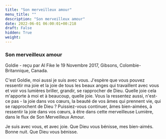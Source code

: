 ```yaml
---
title: "Son merveilleux amour"
menu_title: ""
description: "Son merveilleux amour"
date: 2022-06-01 06:00:01+00:218
draft: False
hidden: True
weight:
---
```

### Son merveilleux amour

Goldie - reçu par Al Fike le 19 Novembre 2017, Gibsons, Colombie-Britannique, Canada.

C'est Goldie, moi aussi je suis avec vous. J'espère que vous pouvez ressentir ma joie et la joie de tous les beaux anges qui travaillent avec vous et voir vos lumières briller, grandir, se rapprocher de Dieu. Quelle joie cela m'apporte à moi et à beaucoup, quelle joie. Vous la ressentez aussi, n'est-ce pas - la joie dans vos cœurs, la beauté de vos âmes qui prennent vie, qui se rapprochent de Dieu ? Puissiez-vous continuer, âmes bien-aimées, à ressentir la joie dans vos cœurs, à être dans cette merveilleuse Lumière, dans le flux de Son Merveilleux Amour.

Je suis avec vous, et avec joie. Que Dieu vous bénisse, mes bien-aimés. Bonne nuit. Que Dieu vous bénisse.
